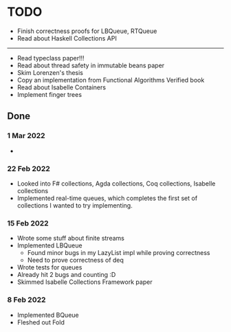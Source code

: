 # TODO

- Finish correctness proofs for LBQueue, RTQueue
- Read about Haskell Collections API
---
- Read typeclass paper!!!
- Read about thread safety in immutable beans paper
- Skim Lorenzen's thesis
- Copy an implementation from Functional Algorithms Verified book
- Read about Isabelle Containers
- Implement finger trees


## Done

### 1 Mar 2022
- 

### 22 Feb 2022
- Looked into F# collections, Agda collections, Coq collections, Isabelle collections
- Implemented real-time queues, which completes the first set of collections I wanted to try implementing.

### 15 Feb 2022
- Wrote some stuff about finite streams
- Implemented LBQueue
  - Found minor bugs in my LazyList impl while proving correctness
  - Need to prove correctness of deq
- Wrote tests for queues
- Already hit 2 bugs and counting :D
- Skimmed Isabelle Collections Framework paper

### 8 Feb 2022
- Implemented BQueue
- Fleshed out Fold